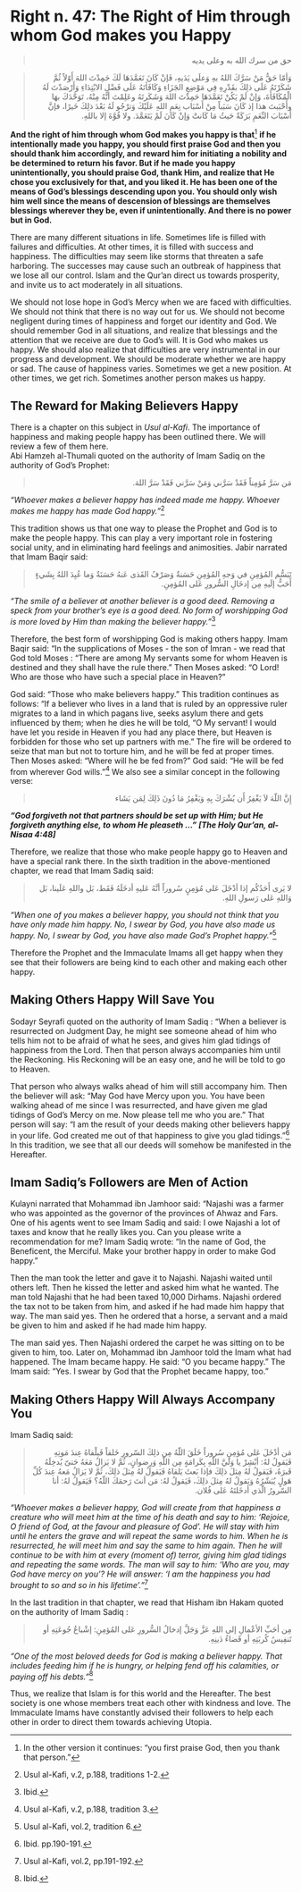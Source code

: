 Right n. 47: The Right of Him through whom God makes you Happy
==============================================================

<blockquote dir="rtl">
  <p>
حق من سرك الله به وعلى يديه
  </p>
</blockquote>

<blockquote dir="rtl">
  <p>
وَأمّا حَقُّ مَنْ سَرَّكَ اللهُ بهِ وَعلَى يَدَيهِ، فَإنْ كَانَ
تَعَمَّدَهَا لَكَ حَمِدْتَ اللهَ أَوّلاً ثُمَّ شَكَرْتَهُ عَلَى ذلِكَ
بقَدْرِهِ فِي مَوْضِعِ الجَزَاءِ وَكَافَأتَهُ عَلَى فَضْلِ
الابْتِدَاءِ وَأَرْصَدْتَ لَهُ الْمُكَافَأَةَ، وَإنْ لَمْ يَكُنْ
تَعَمَّدَهَا حَمِدْتَ اللهَ وَشَكَرتَهُ وعَلِمْتَ أنَّهُ مِنْهُ،
تَوَحَّدَكَ بهَا وأَحْبَبتَ هذا إذ كَانَ سَبَباً مِنْ أَسْبَاب نِعَمِ
اللهِ عَلَيْكَ وَترْجُو لَهُ بَعْدَ ذلِكَ خَيرًا، فإنَّ أَسْبَابَ
النِّعَمِ بَرَكَةٌ حَيثُ مَا كَانتْ وَإنْ كَانَ لَمْ يَتَعَمَّدَ. ولا
قُوَّةَ إلا باللهِ.
  </p>
</blockquote>

**And the right of him through whom God makes you happy is that**[^1]
**if he intentionally made you happy, you should first praise God and
then you should thank him accordingly, and reward him for initiating a
nobility and be determined to return his favor. But if he made you happy
unintentionally, you should praise God, thank Him, and realize that He
chose you exclusively for that, and you liked it. He has been one of the
means of God’s blessings descending upon you. You should only wish him
well since the means of descension of blessings are themselves blessings
wherever they be, even if unintentionally. And there is no power but in
God.**

There are many different situations in life. Sometimes life is filled
with failures and difficulties. At other times, it is filled with
success and happiness. The difficulties may seem like storms that
threaten a safe harboring. The successes may cause such an outbreak of
happiness that we lose all our control. Islam and the Qur’an direct us
towards prosperity, and invite us to act moderately in all situations.

We should not lose hope in God’s Mercy when we are faced with
difficulties. We should not think that there is no way out for us. We
should not become negligent during times of happiness and forget our
identity and God. We should remember God in all situations, and realize
that blessings and the attention that we receive are due to God’s will.
It is God who makes us happy. We should also realize that difficulties
are very instrumental in our progress and development. We should be
moderate whether we are happy or sad. The cause of happiness varies.
Sometimes we get a new position. At other times, we get rich. Sometimes
another person makes us happy.

The Reward for Making Believers Happy
-------------------------------------

There is a chapter on this subject in *Usul al-Kafi*. The importance of
happiness and making people happy has been outlined there. We will
review a few of them here.  
 Abi Hamzeh al-Thumali quoted on the authority of Imam Sadiq on the
authority of God’s Prophet:

<blockquote dir="rtl">
  <p>
مَن سَرَّ مُؤمِناً فَقَدْ سَرَّني وَمَنْ سَرَّني فَقَدْ سَرَّ اللهَ.
  </p>
</blockquote>

*“Whoever makes a believer happy has indeed made me happy. Whoever makes
me happy has made God happy.”*[^2]

This tradition shows us that one way to please the Prophet and God is to
make the people happy. This can play a very important role in fostering
social unity, and in eliminating hard feelings and animosities. Jabir
narrated that Imam Baqir said:

<blockquote dir="rtl">
  <p>
تَبَسُّم المُؤمِنِ في وَجهِ المُؤمِنِ حَسَنةٌ وَصَرْفُ القَذى عَنهُ
حَسَنَةٌ وَما عُبِدَ اللهُ بِشَيءٍ أَحَبُّ إلَيهِ مِن إدخَالِ
السُّرورِ عَلى المُؤمِنِ.
  </p>
</blockquote>

*“The smile of a believer at another believer is a good deed. Removing a
speck from your brother’s eye is a good deed. No form of worshipping God
is more loved by Him than making the believer happy.”*[^3]

Therefore, the best form of worshipping God is making others happy. Imam
Baqir said: “In the supplications of Moses - the son of Imran - we read
that God told Moses : “There are among My servants some for whom Heaven
is destined and they shall have the rule there.” Then Moses asked: “O
Lord! Who are those who have such a special place in Heaven?”

God said: “Those who make believers happy.” This tradition continues as
follows: “If a believer who lives in a land that is ruled by an
oppressive ruler migrates to a land in which pagans live, seeks asylum
there and gets influenced by them; when he dies he will be told, “O My
servant! I would have let you reside in Heaven if you had any place
there, but Heaven is forbidden for those who set up partners with me.”
The fire will be ordered to seize that man but not to torture him, and
he will be fed at proper times. Then Moses asked: “Where will he be fed
from?” God said: “He will be fed from wherever God wills.”[^4] We also
see a similar concept in the following verse:

<blockquote dir="rtl">
  <p>
إِنَّ اللّهَ لاَ يَغْفِرُ أَن يُشْرَكَ بِهِ وَيَغْفِرُ مَا دُونَ
ذَلِكَ لِمَن يَشَاء
  </p>
</blockquote>

***“God forgiveth not that partners should be set up with Him; but He
forgiveth anything else, to whom He pleaseth …” [The Holy Qur’an,
al-Nisaa 4:48]***

Therefore, we realize that those who make people happy go to Heaven and
have a special rank there. In the sixth tradition in the above-mentioned
chapter, we read that Imam Sadiq said:

<blockquote dir="rtl">
  <p>
لا يَرى أَحَدُكُم إذا أدْخَلَ عَلى مُؤمِنٍ سُروراً أنَّهُ عَليهِ
أدخَلَهُ فَقَط، بَل واللهِ عَلَينا، بَل وَاللهِ عَلى رَسولِ اللهِ.
  </p>
</blockquote>

*“When one of you makes a believer happy, you should not think that you
have only made him happy. No, I swear by God, you have also made us
happy. No, I swear by God, you have also made God’s Prophet happy.”*[^5]

Therefore the Prophet and the Immaculate Imams all get happy when they
see that their followers are being kind to each other and making each
other happy.

Making Others Happy Will Save You
---------------------------------

Sodayr Seyrafi quoted on the authority of Imam Sadiq : “When a believer
is resurrected on Judgment Day, he might see someone ahead of him who
tells him not to be afraid of what he sees, and gives him glad tidings
of happiness from the Lord. Then that person always accompanies him
until the Reckoning. His Reckoning will be an easy one, and he will be
told to go to Heaven.

That person who always walks ahead of him will still accompany him. Then
the believer will ask: “May God have Mercy upon you. You have been
walking ahead of me since I was resurrected, and have given me glad
tidings of God’s Mercy on me. Now please tell me who you are.” That
person will say: “I am the result of your deeds making other believers
happy in your life. God created me out of that happiness to give you
glad tidings.”[^6] In this tradition, we see that all our deeds will
somehow be manifested in the Hereafter.

Imam Sadiq’s Followers are Men of Action
----------------------------------------

Kulayni narrated that Mohammad ibn Jamhoor said: “Najashi was a farmer
who was appointed as the governor of the provinces of Ahwaz and Fars.
One of his agents went to see Imam Sadiq and said: I owe Najashi a lot
of taxes and know that he really likes you. Can you please write a
recommendation for me? Imam Sadiq wrote: “In the name of God, the
Beneficent, the Merciful. Make your brother happy in order to make God
happy.”

Then the man took the letter and gave it to Najashi. Najashi waited
until others left. Then he kissed the letter and asked him what he
wanted. The man told Najashi that he had been taxed 10,000 Dirhams.
Najashi ordered the tax not to be taken from him, and asked if he had
made him happy that way. The man said yes. Then he ordered that a horse,
a servant and a maid be given to him and asked if he had made him happy.

The man said yes. Then Najashi ordered the carpet he was sitting on to
be given to him, too. Later on, Mohammad ibn Jamhoor told the Imam what
had happened. The Imam became happy. He said: “O you became happy.” The
Imam said: “Yes. I swear by God that the Prophet became happy, too.”

Making Others Happy Will Always Accompany You
---------------------------------------------

Imam Sadiq said:

<blockquote dir="rtl">
  <p>
مَن أدْخَلَ عَلى مُؤمِنٍ سُروراً خَلَقَ اللّهُ مِن ذلِكَ السّرورِ
خَلقاً فَيلْقاهُ عِندَ مَوتِهِ فَيَقولُ لهُ: أبْشِرْ يا وَليَّ اللّهِ
بِكَرامَةٍ مِن اللّهِ وَرِضوانٍ، ثُمَّ لا يَزالُ مَعَهُ حَتىّ
يُدخِلَهُ قَبرَهُ، فَيَقولُ لهُ مِثلَ ذلِكَ فإذا بَعثَ يَلقاهُ
فَيَقولُ لهُ مِثلَ ذلِكَ، ثُمَّ لا يَزالُ مَعهُ عِندَ كُلِّ هَولٍ
يُبَشّرُهُ وَيَقولُ لهُ مِثلَ ذلِكَ، فَيَقولُ لهُ: مَن أنتَ رَحمَكَ
اللّهُ؟ فَيَقولُ لهُ: أنا السّرورُ الّذي أدخَلتَهُ عَلى فُلان.
  </p>
</blockquote>

*“Whoever makes a believer happy, God will create from that happiness a
creature who will meet him at the time of his death and say to him:
‘Rejoice, O friend of God, at the favour and pleasure of God’. He will
stay with him until he enters the grave and will repeat the same words
to him. When he is resurrected, he will meet him and say the same to him
again. Then he will continue to be with him at every (moment of) terror,
giving him glad tidings and repeating the same words. The man will say
to him: ‘Who are you, may God have mercy on you’? He will answer: ‘I am
the happiness you had brought to so and so in his lifetime’.”*[^7]

In the last tradition in that chapter, we read that Hisham ibn Hakam
quoted on the authority of Imam Sadiq :

<blockquote dir="rtl">
  <p>
مِن أحَبِّ الأعْمالِ إلى اللهِ عَزَّ وَجَلَّ إدخالُ السُّرورِ عَلى
المُؤمِنِ: إشْباعُ جُوعَتِهِ أو تَنفِيسُ كُربَتِهِ أو قَضاءُ دَينِهِ.
  </p>
</blockquote>

*“One of the most beloved deeds for God is making a believer happy. That
includes feeding him if he is hungry, or helping fend off his
calamities, or paying off his debts.”*[^8]

Thus, we realize that Islam is for this world and the Hereafter. The
best society is one whose members treat each other with kindness and
love. The Immaculate Imams have constantly advised their followers to
help each other in order to direct them towards achieving Utopia.

[^1]: In the other version it continues: “you first praise God, then you
thank that person.”

[^2]: Usul al-Kafi, v.2, p.188, traditions 1-2.

[^3]: Ibid.

[^4]: Usul al-Kafi, v.2, p.188, tradition 3.

[^5]: Usul al-Kafi, vol.2, tradition 6.

[^6]: Ibid. pp.190-191.

[^7]: Usul al-Kafi, vol.2, pp.191-192.

[^8]: Ibid.


